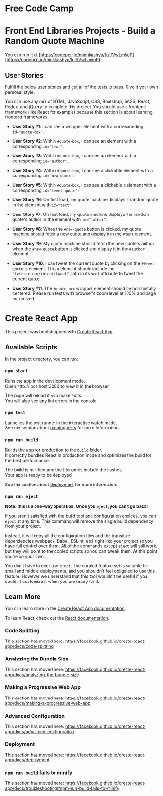 # Free Code Camp

# Front End Libraries Projects - Build a Random Quote Machine

You can run it at [https://codepen.io/minhkashyu/full/VwLmVoP](https://codepen.io/minhkashyu/full/VwLmVoP).

## User Stories

Fulfill the below user stories and get all of the tests to pass. Give it your own personal style.

You can use any mix of HTML, JavaScript, CSS, Bootstrap, SASS, React, Redux, and jQuery to complete this project. You should use a frontend framework (like React for example) because this section is about learning frontend frameworks.

* **User Story #1**: I can see a wrapper element with a corresponding `id="quote-box"`.

* **User Story #2**: Within `#quote-box`, I can see an element with a corresponding `id="text"`.

* **User Story #3**: Within `#quote-box`, I can see an element with a corresponding `id="author"`.

* **User Story #4**: Within `#quote-box`, I can see a clickable element with a corresponding `id="new-quote"`.

* **User Story #5**: Within `#quote-box`, I can see a clickable `a` element with a corresponding `id="tweet-quote"`.

* **User Story #6**: On first load, my quote machine displays a random quote in the element with `id="text"`.

* **User Story #7**: On first load, my quote machine displays the random quote's author in the element with `id="author"`.

* **User Story #8**: When the `#new-quote` button is clicked, my quote machine should fetch a new quote and display it in the `#text` element.

* **User Story #9**: My quote machine should fetch the new quote's author when the `#new-quote` button is clicked and display it in the `#author` element.

* **User Story #10**: I can tweet the current quote by clicking on the `#tweet-quote a` element. This `a` element should include the `"twitter.com/intent/tweet"` path in its `href` attribute to tweet the current quote.

* **User Story #11**: The `#quote-box` wrapper element should be horizontally centered. Please run tests with browser's zoom level at 100% and page maximized.


# Create React App
This project was bootstrapped with [Create React App](https://github.com/facebook/create-react-app).

## Available Scripts

In the project directory, you can run:

### `npm start`

Runs the app in the development mode.<br />
Open [http://localhost:3000](http://localhost:3000) to view it in the browser.

The page will reload if you make edits.<br />
You will also see any lint errors in the console.

### `npm test`

Launches the test runner in the interactive watch mode.<br />
See the section about [running tests](https://facebook.github.io/create-react-app/docs/running-tests) for more information.

### `npm run build`

Builds the app for production to the `build` folder.<br />
It correctly bundles React in production mode and optimizes the build for the best performance.

The build is minified and the filenames include the hashes.<br />
Your app is ready to be deployed!

See the section about [deployment](https://facebook.github.io/create-react-app/docs/deployment) for more information.

### `npm run eject`

**Note: this is a one-way operation. Once you `eject`, you can’t go back!**

If you aren’t satisfied with the build tool and configuration choices, you can `eject` at any time. This command will remove the single build dependency from your project.

Instead, it will copy all the configuration files and the transitive dependencies (webpack, Babel, ESLint, etc) right into your project so you have full control over them. All of the commands except `eject` will still work, but they will point to the copied scripts so you can tweak them. At this point you’re on your own.

You don’t have to ever use `eject`. The curated feature set is suitable for small and middle deployments, and you shouldn’t feel obligated to use this feature. However we understand that this tool wouldn’t be useful if you couldn’t customize it when you are ready for it.

## Learn More

You can learn more in the [Create React App documentation](https://facebook.github.io/create-react-app/docs/getting-started).

To learn React, check out the [React documentation](https://reactjs.org/).

### Code Splitting

This section has moved here: https://facebook.github.io/create-react-app/docs/code-splitting

### Analyzing the Bundle Size

This section has moved here: https://facebook.github.io/create-react-app/docs/analyzing-the-bundle-size

### Making a Progressive Web App

This section has moved here: https://facebook.github.io/create-react-app/docs/making-a-progressive-web-app

### Advanced Configuration

This section has moved here: https://facebook.github.io/create-react-app/docs/advanced-configuration

### Deployment

This section has moved here: https://facebook.github.io/create-react-app/docs/deployment

### `npm run build` fails to minify

This section has moved here: https://facebook.github.io/create-react-app/docs/troubleshooting#npm-run-build-fails-to-minify

